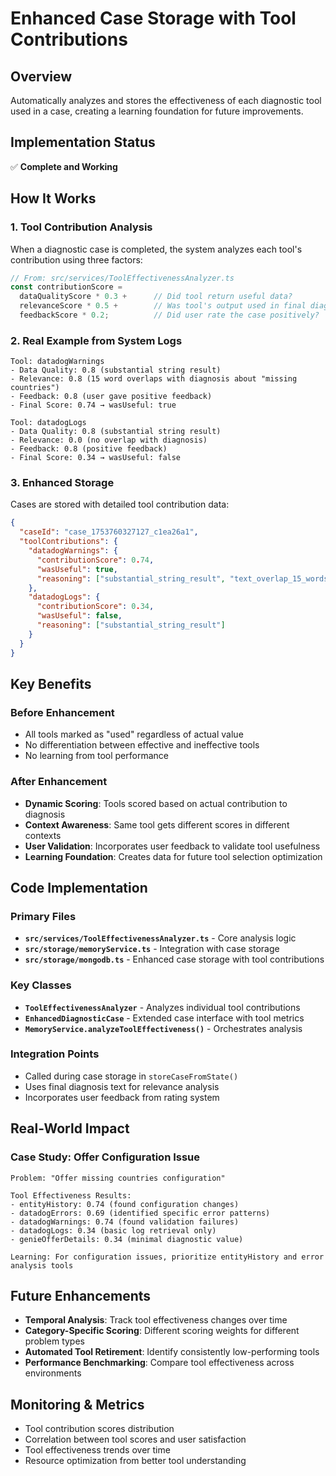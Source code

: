 # Enhanced Case Storage with Tool Contributions

## Overview
Automatically analyzes and stores the effectiveness of each diagnostic tool used in a case, creating a learning foundation for future improvements.

## Implementation Status
✅ **Complete and Working**

## How It Works

### 1. Tool Contribution Analysis
When a diagnostic case is completed, the system analyzes each tool's contribution using three factors:

```typescript
// From: src/services/ToolEffectivenessAnalyzer.ts
const contributionScore = 
  dataQualityScore * 0.3 +      // Did tool return useful data?
  relevanceScore * 0.5 +        // Was tool's output used in final diagnosis?
  feedbackScore * 0.2;          // Did user rate the case positively?
```

### 2. Real Example from System Logs
```
Tool: datadogWarnings
- Data Quality: 0.8 (substantial string result)
- Relevance: 0.8 (15 word overlaps with diagnosis about "missing countries")
- Feedback: 0.8 (user gave positive feedback)
- Final Score: 0.74 → wasUseful: true

Tool: datadogLogs  
- Data Quality: 0.8 (substantial string result)
- Relevance: 0.0 (no overlap with diagnosis)
- Feedback: 0.8 (positive feedback)
- Final Score: 0.34 → wasUseful: false
```

### 3. Enhanced Storage
Cases are stored with detailed tool contribution data:

```json
{
  "caseId": "case_1753760327127_c1ea26a1",
  "toolContributions": {
    "datadogWarnings": {
      "contributionScore": 0.74,
      "wasUseful": true,
      "reasoning": ["substantial_string_result", "text_overlap_15_words"]
    },
    "datadogLogs": {
      "contributionScore": 0.34,
      "wasUseful": false,
      "reasoning": ["substantial_string_result"]
    }
  }
}
```

## Key Benefits

### Before Enhancement
- All tools marked as "used" regardless of actual value
- No differentiation between effective and ineffective tools
- No learning from tool performance

### After Enhancement
- **Dynamic Scoring**: Tools scored based on actual contribution to diagnosis
- **Context Awareness**: Same tool gets different scores in different contexts
- **User Validation**: Incorporates user feedback to validate tool usefulness
- **Learning Foundation**: Creates data for future tool selection optimization

## Code Implementation

### Primary Files
- **`src/services/ToolEffectivenessAnalyzer.ts`** - Core analysis logic
- **`src/storage/memoryService.ts`** - Integration with case storage
- **`src/storage/mongodb.ts`** - Enhanced case storage with tool contributions

### Key Classes
- **`ToolEffectivenessAnalyzer`** - Analyzes individual tool contributions
- **`EnhancedDiagnosticCase`** - Extended case interface with tool metrics
- **`MemoryService.analyzeToolEffectiveness()`** - Orchestrates analysis

### Integration Points
- Called during case storage in `storeCaseFromState()`
- Uses final diagnosis text for relevance analysis
- Incorporates user feedback from rating system

## Real-World Impact

### Case Study: Offer Configuration Issue
```
Problem: "Offer missing countries configuration"

Tool Effectiveness Results:
- entityHistory: 0.74 (found configuration changes)
- datadogErrors: 0.69 (identified specific error patterns)  
- datadogWarnings: 0.74 (found validation failures)
- datadogLogs: 0.34 (basic log retrieval only)
- genieOfferDetails: 0.34 (minimal diagnostic value)

Learning: For configuration issues, prioritize entityHistory and error analysis tools
```

## Future Enhancements
- **Temporal Analysis**: Track tool effectiveness changes over time
- **Category-Specific Scoring**: Different scoring weights for different problem types
- **Automated Tool Retirement**: Identify consistently low-performing tools
- **Performance Benchmarking**: Compare tool effectiveness across environments

## Monitoring & Metrics
- Tool contribution scores distribution
- Correlation between tool scores and user satisfaction
- Tool effectiveness trends over time
- Resource optimization from better tool understanding